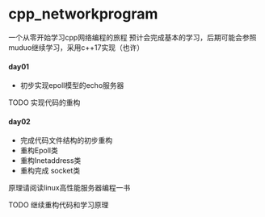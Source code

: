 # cpp_networkprogram
一个从零开始学习cpp网络编程的旅程
预计会完成基本的学习，后期可能会参照muduo继续学习，采用c++17实现（也许）

#### day01
- 初步实现epoll模型的echo服务器

TODO 实现代码的重构

#### day02
- 完成代码文件结构的初步重构
- 重构Epoll类
- 重构Inetaddress类
- 重构完成 socket类

原理请阅读linux高性能服务器编程一书

TODO 继续重构代码和学习原理
